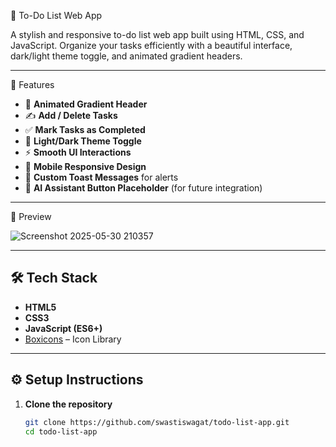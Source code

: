 📝 To-Do List Web App

A stylish and responsive to-do list web app built using HTML, CSS, and JavaScript. 
Organize your tasks efficiently with a beautiful interface, dark/light theme toggle, 
and animated gradient headers.

------------------------------------------------------------
🚀 Features

- 🌈 **Animated Gradient Header**
- ✍️ **Add / Delete Tasks**
- ✅ **Mark Tasks as Completed**
- 🌙 **Light/Dark Theme Toggle**
- ⚡ **Smooth UI Interactions**
- 📱 **Mobile Responsive Design**
- 🍞 **Custom Toast Messages** for alerts
- 🤖 **AI Assistant Button Placeholder** (for future integration)

------------------------------------------------------------
📸 Preview

![Screenshot 2025-05-30 210357](https://github.com/user-attachments/assets/0bfa11ce-197c-464b-a12f-3bb950d9062b)


------------------------------------------------------------
## 🛠️ Tech Stack

- **HTML5**
- **CSS3**
- **JavaScript (ES6+)**
- [Boxicons](https://boxicons.com/) – Icon Library

---
## ⚙️ Setup Instructions

1. **Clone the repository**
   ```bash
   git clone https://github.com/swastiswagat/todo-list-app.git
   cd todo-list-app
